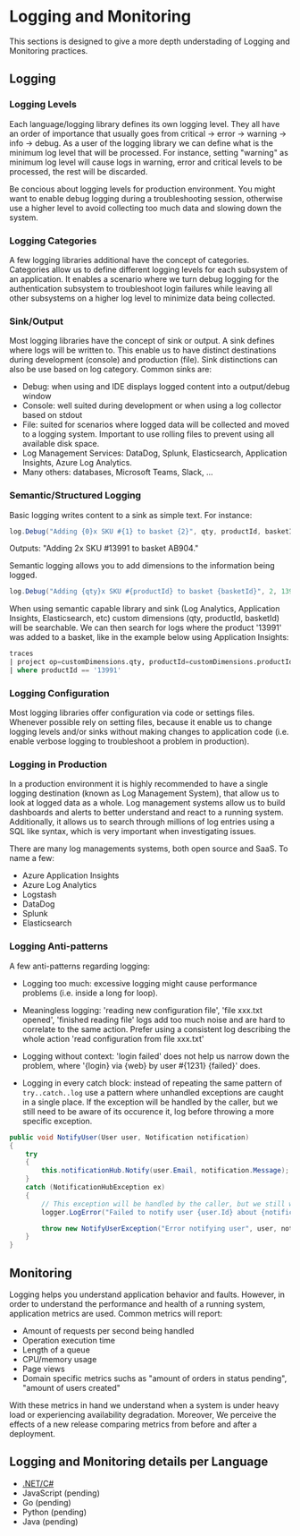 # Logging and Monitoring

This sections is designed to give a more depth understading of Logging and Monitoring practices.

## Logging

### Logging Levels

Each language/logging library defines its own logging level. They all have an order of importance that usually goes from critical &rarr; error &rarr; warning &rarr; info &rarr; debug. As a user of the logging library we can define what is the minimum log level that will be processed. For instance, setting "warning" as minimum log level will cause logs in warning, error and critical levels to be processed, the rest will be discarded.

Be concious about logging levels for production environment. You might want to enable debug logging during a troubleshooting session, otherwise use a higher level to avoid collecting too much data and slowing down the system.

### Logging Categories

A few logging libraries additional have the concept of categories. Categories allow us to define different logging levels for each subsystem of an application. It enables a scenario where we turn debug logging for the authentication subsystem to troubleshoot login failures while leaving all other subsystems on a higher log level to minimize data being collected.

### Sink/Output

Most logging libraries have the concept of sink or output. A sink defines where logs will be written to. This enable us to have distinct destinations during development (console) and production (file). Sink distinctions can also be use based on log category. Common sinks are:

- Debug: when using and IDE displays logged content into a output/debug window
- Console: well suited during development or when using a log collector based on stdout
- File: suited for scenarios where logged data will be collected and moved to a logging system. Important to use rolling files to prevent using all available disk space.
- Log Management Services: DataDog, Splunk, Elasticsearch, Application Insights, Azure Log Analytics.
- Many others: databases, Microsoft Teams, Slack, ...

### Semantic/Structured Logging

Basic logging writes content to a sink as simple text. For instance:

```C#
log.Debug("Adding {0}x SKU #{1} to basket {2}", qty, productId, basketId);
```

Outputs: "Adding 2x SKU #13991 to basket AB904."

Semantic logging allows you to add dimensions to the information being logged.

```C#
log.Debug("Adding {qty}x SKU #{productId} to basket {basketId}", 2, 13991, "AB904");
```

When using semantic capable library and sink (Log Analytics, Application Insights, Elasticsearch, etc) custom dimensions (qty, productId, basketId) will be searchable. We can then search for logs where the product '13991' was added to a basket, like in the example below using Application Insights:

```sql
traces
| project op=customDimensions.qty, productId=customDimensions.productId, basketId=customDimensions.basketId
| where productId == '13991'
```

### Logging Configuration

Most logging libraries offer configuration via code or settings files. Whenever possible rely on setting files, because it enable us to change logging levels and/or sinks without making changes to application code (i.e. enable verbose logging to troubleshoot a problem in production).

### Logging in Production

In a production environment it is highly recommended to have a single logging destination (known as Log Management System), that allow us to look at logged data as a whole. Log management systems allow us to build dashboards and alerts to better understand and react to a running system. Additionally, it allows us to search through millions of log entries using a SQL like syntax, which is very important when investigating issues.

There are many log managements systems, both open source and SaaS. To name a few:

- Azure Application Insights
- Azure Log Analytics
- Logstash
- DataDog
- Splunk
- Elasticsearch

### Logging Anti-patterns

A few anti-patterns regarding logging:

- Logging too much: excessive logging might cause performance problems (i.e. inside a long for loop).

- Meaningless logging: 'reading new configuration file', 'file xxx.txt opened', 'finished reading file' logs add too much noise and are hard to correlate to the same action. Prefer using a consistent log describing the whole action 'read configuration from file xxx.txt'

- Logging without context: 'login failed' does not help us narrow down the problem, where '{login} via {web} by user #{1231} {failed}' does.
  
- Logging in every catch block: instead of repeating the same pattern of `try..catch..log` use a pattern where unhandled exceptions are caught in a single place. If the exception will be handled by the caller, but we still need to be aware of its occurence it, log before throwing a more specific exception.

```C#
public void NotifyUser(User user, Notification notification)
{
    try
    {
        this.notificationHub.Notify(user.Email, notification.Message);
    }
    catch (NotificationHubException ex)
    {
        // This exception will be handled by the caller, but we still want to find when it happens
        logger.LogError("Failed to notify user {user.Id} about {notification.Type}", ex);

        throw new NotifyUserException("Error notifying user", user, notification, ex);
    }
}
```

## Monitoring

Logging helps you understand application behavior and faults. However, in order to understand the performance and health of a running system, application metrics are used. Common metrics will report:

- Amount of requests per second being handled
- Operation execution time
- Length of a queue
- CPU/memory usage
- Page views
- Domain specific metrics suchs as "amount of orders in status pending", "amount of users created"

With these metrics in hand we understand when a system is under heavy load or experiencing availability degradation. Moreover, We perceive the effects of a new release comparing metrics from before and after a deployment.

## Logging and Monitoring details per Language

- [.NET/C#](./DevOpsLoggingDetailsCSharp.md)
- JavaScript (pending)
- Go (pending)
- Python (pending)
- Java (pending)